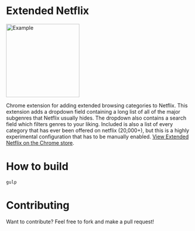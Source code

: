 # Extended Netflix

<img src="https://github.com/jontonsoup4/extended-netflix/raw/master/screenshots/Example.jpg" alt="Example" width=200>

Chrome extension for adding extended browsing categories to Netflix. 
This extension adds a dropdown field containing a long list of all of
the major subgenres that Netflix usually hides. The dropdown also contains
a search field which filters genres to your liking. Included is also a list
of every category that has ever been offered on netflix (20,000+), but this
is a highly experimental configuration that has to be manually enabled. [View
Extended Netflix on the Chrome store](https://chrome.google.com/webstore/detail/extended-netflix/ikebdpnilbibhljabmipbbdfcinpcjhp).

# How to build
    gulp


# Contributing

Want to contribute? Feel free to fork and make a pull request!
